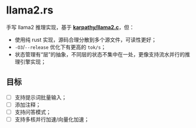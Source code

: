 ﻿# llama2.rs

手写 llama2 推理实现，基于 **[karpathy/llama2.c](https://github.com/karpathy/llama2.c)**，但：

- 使用纯 rust 实现，源码合理分散到多个源文件，可读性更好；
- `-O3`/`--release` 优化下有更高的 `tok/s`；
- 状态管理有“层”的抽象，不同层的状态不集中在一处，更像支持流水并行的推理引擎实现；

## 目标

- [ ] 支持提示词批量输入；
- [ ] 添加注释；
- [ ] 支持问答模式；
- [ ] 支持多核并行加速/向量化加速；
